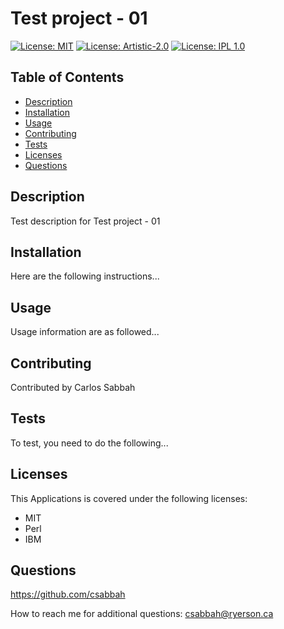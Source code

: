 # Test project - 01 

[![License: MIT](https://img.shields.io/badge/License-MIT-yellow.svg)](https://opensource.org/licenses/MIT)
[![License: Artistic-2.0](https://img.shields.io/badge/License-Perl-0298c3.svg)](https://opensource.org/licenses/Artistic-2.0)
[![License: IPL 1.0](https://img.shields.io/badge/License-IPL_1.0-blue.svg)](https://opensource.org/licenses/IPL-1.0)


## Table of Contents
- [Description](#Description)
- [Installation](#Installation)
- [Usage](#Usage)
- [Contributing](#Contributing)
- [Tests](#Tests)
- [Licenses](#Licenses)
- [Questions](#Questions)

##

## Description
Test description for Test project - 01 

## Installation
Here are the following instructions...

## Usage
Usage information are as followed...

## Contributing
Contributed by Carlos Sabbah

## Tests
To test, you need to do the following...

## Licenses

This Applications is covered under the following licenses:

* MIT
* Perl
* IBM

## Questions
https://github.com/csabbah 

How to reach me for additional questions: csabbah@ryerson.ca
